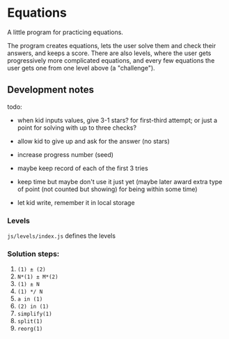 # Equations

A little program for practicing equations.

The program creates equations, lets the user solve them and check their answers, and keeps a score. There are also levels, where the user gets progressively more complicated equations, and every few equations the user gets one from one level above (a "challenge").

## Development notes

todo:

- when kid inputs values, give 3-1 stars? for first-third attempt; or just a point for solving with up to three checks?
- allow kid to give up and ask for the answer (no stars)
- increase progress number (seed)

- maybe keep record of each of the first 3 tries
- keep time but maybe don't use it just yet (maybe later award extra type of point (not counted but showing) for being within some time)

- let kid write, remember it in local storage


### Levels

`js/levels/index.js` defines the levels


### Solution steps:

1. `(1) ± (2)`
1. `N*(1) ± M*(2)`
1. `(1) ± N`
1. `(1) */ N`
1. `a in (1)`
1. `(2) in (1)`
1. `simplify(1)`
1. `split(1)`
1. `reorg(1)`

